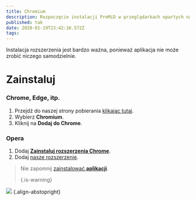 ```yaml
---
title: Chromium
description: Rozpoczęcie instalacji PreMiD w przeglądarkach opartych na Chromium
published: tak
date: 2020-01-19T23:42:16.572Z
tags:
---
```


Instalacja rozszerzenia jest bardzo ważna, ponieważ aplikacja nie może zrobić niczego samodzielnie.

# Zainstaluj
### Chrome, Edge, itp.
1. Przejdź do naszej strony pobierania [klikając tutaj](https://premid.app/downloads).
2. Wybierz **Chromium**.
3. Kliknij na **Dodaj do Chrome**.

### Opera
1. Dodaj **[Zainstaluj rozszerzenia Chrome](https://addons.opera.com/en/extensions/details/install-chrome-extensions/)**.
2. Dodaj [nasze rozszerzenie](https://premid.app/downloads).

> Nie zapomnij [zainstalować **aplikacji**](/install). 
> 
> {.is-warning}

![](https://img.icons8.com/color/2x/chrome.png) {.align-abstopright}